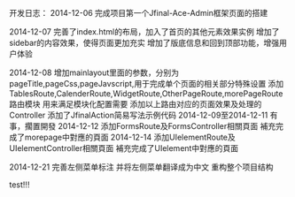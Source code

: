 开发日志：
2014-12-06
	完成项目第一个Jfinal-Ace-Admin框架页面的搭建

2014-12-07
	完善了index.html的布局，加入了首页的其他元素效果实例
	增加了sidebar的内容效果，使得页面更加充实
	增加了版底信息和回到顶部功能，增强用户体验

2014-12-08
	增加mainlayout里面的参数，分别为pageTitle,pageCss,pageJavscript,用于完成单个页面的相关部分特殊设置
	添加TablesRoute,CalenderRoute,WidgetRoute,OtherPageRoute,morePageRoute路由模块 用来满足模块化配置需要
	添加以上路由对应的页面效果及处理的Controller
	添加了JfinalAction简易写法示例代码
2014-12-09至2014-12-11
	有事，擱置開發
2014-12-12
	添加FormsRoute及FormsController相關頁面
	補充完成了morepage中對應的頁面
2014-12-14
	添加UIelementRoute及UIelementController相關頁面
	補充完成了UIelement中對應的頁面
	
2014-12-21
完善左侧菜单标注 并将左侧菜单翻译成为中文
重构整个项目结构

test!!!